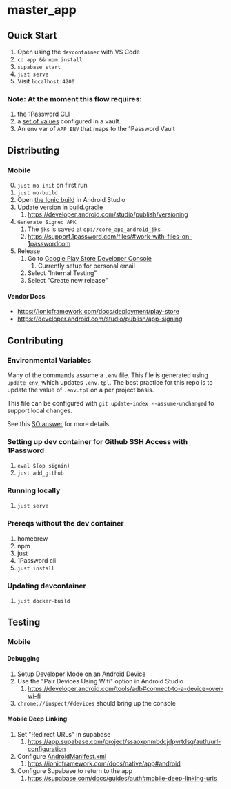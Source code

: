 # master_app

## Quick Start

1. Open using the `devcontainer` with VS Code
2. `cd app && npm install`
3. `supabase start`
4. `just serve`
5. Visit `localhost:4200`

### Note: At the moment this flow requires:

1. the 1Password CLI
2. a [set of values](https://github.com/getglad/core_app/blob/main/supabase/config.toml.tpl#L74-L77) configured in a vault.
3. An env var of `APP_ENV` that maps to the 1Password Vault

## Distributing

### Mobile

0. `just mo-init` on first run
1. `just mo-build`
2. Open [the Ionic build](./app/android/) in Android Studio
3. Update version in [build.gradle](./app/android/app/build.gradle)
   1. https://developer.android.com/studio/publish/versioning
4. `Generate Signed APK`
   1. The `jks` is saved at `op://core_app_android_jks`
   2. https://support.1password.com/files/#work-with-files-on-1passwordcom
5. Release
   1. Go to [Google Play Store Developer Console](https://play.google.com/apps/publish)
      1. Currently setup for personal email
   2. Select "Internal Testing"
   3. Select "Create new release"

#### Vendor Docs

- https://ionicframework.com/docs/deployment/play-store
- https://developer.android.com/studio/publish/app-signing

## Contributing

### Environmental Variables

Many of the commands assume a `.env` file. This file is generated using `update_env`, which updates `.env.tpl`. The best practice for this repo is to update the value of `.env.tpl` on a per project basis.

This file can be configured with `git update-index --assume-unchanged` to support local changes.

See this [SO answer](https://stackoverflow.com/a/10755704/1886901) for more details.

### Setting up dev container for Github SSH Access with 1Password

1. `eval $(op signin)`
2. `just add_github`

### Running locally

1. `just serve`

### Prereqs without the dev container

1. homebrew
2. npm
3. just
4. 1Password cli
5. `just install`

### Updating devcontainer

1. `just docker-build`

## Testing

### Mobile

#### Debugging

1. Setup Developer Mode on an Android Device
2. Use the "Pair Devices Using Wifi" option in Android Studio
   1. https://developer.android.com/tools/adb#connect-to-a-device-over-wi-fi
3. `chrome://inspect/#devices` should bring up the console

#### Mobile Deep Linking

1. Set "Redirect URLs" in supabase
   1. https://app.supabase.com/project/ssaoxpnmbdcjdpvrtdsq/auth/url-configuration
2. Configure [AndroidManifest.xml](./app/android/app/src/main/AndroidManifest.xml)
   1. https://ionicframework.com/docs/native/app#android
3. Configure Supabase to return to the app
   1. https://supabase.com/docs/guides/auth#mobile-deep-linking-uris
